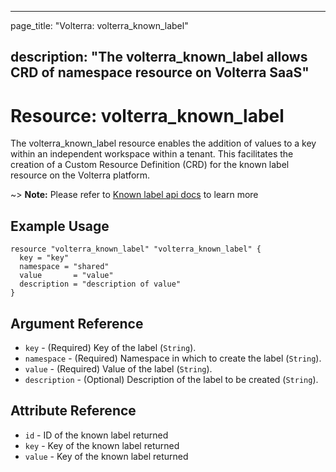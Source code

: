 ---

page_title: "Volterra: volterra_known_label"

description: "The volterra_known_label allows CRD of namespace resource on Volterra SaaS"
-----------------------------------------------------------------------------------------

Resource: volterra_known_label
==============================

The volterra_known_label resource enables the addition of values to a key within an independent workspace within a tenant. This facilitates the creation of a Custom Resource Definition (CRD) for the known label resource on the Volterra platform.

~> **Note:** Please refer to [Known label api docs](https://docs.cloud.f5.com/docs/api/known-label) to learn more

Example Usage
-------------

```hcl
resource "volterra_known_label" "volterra_known_label" {
  key = "key"
  namespace = "shared"
  value       = "value"
  description = "description of value"
}
```

Argument Reference
------------------

-	`key` - (Required) Key of the label (`String`).
-	`namespace` - (Required) Namespace in which to create the label (`String`).
-	`value` - (Required) Value of the label (`String`).
-	`description` - (Optional) Description of the label to be created (`String`).

Attribute Reference
-------------------

-	`id` - ID of the known label returned
-	`key` - Key of the known label returned
-	`value` - Key of the known label returned
